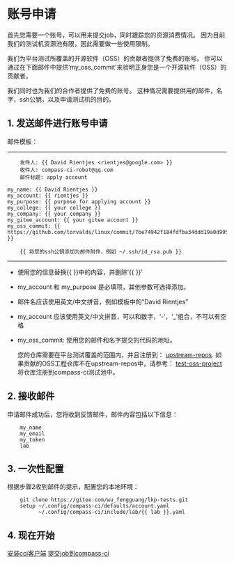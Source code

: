 # 账号申请

首先您需要一个账号，可以用来提交job，同时跟踪您的资源消费情况。
因为目前我们的测试机资源池有限，因此需要做一些使用限制。

我们为平台测试所覆盖的开源软件（OSS）的贡献者提供了免费的账号。
你可以通过在下面邮件中提供‘my_oss_commit’来验明正身您是一个开源软件（OSS）的贡献者。

我们同时也为我们的合作者提供了免费的账号。
这种情况需要提供用的邮件，名字，ssh公钥，以及申请测试机的目的。

## 1. 发送邮件进行账号申请

邮件模板：

---
        发件人: {{ David Rientjes <rientjes@google.com> }}
        收件人: compass-ci-robot@qq.com
        邮件标题: apply account

	my_name: {{ David Rientjes }}
	my_account: {{ rientjes }}
	my_purpose: {{ purpose for applying account }}
	my_college: {{ your college }}
	my_company: {{ your company }}
	my_gitee_account: {{ your gitee account }}
	my_oss_commit: {{ https://github.com/torvalds/linux/commit/7be74942f184fdfba34ddd19a0d995deb34d4a03 }}

        {{ 将您的ssh公钥添加为邮件附件，例如 ~/.ssh/id_rsa.pub }}

---

- 使用您的信息替换{{ }}中的内容，并删除’{{ }}’
- my_account 和 my_purpose 是必填项，其他参数可选择添加。
- 邮件名应该使用英文/中文拼音，例如模板中的“David Rientjes”
- my_account 应该使用英文/中文拼音，可以和数字，‘-’，‘_'组合，不可以有空格
- my_oss_commit:  使用您的邮件和名字提交的代码的地址。


  您的仓库需要在平台测试覆盖的范围内，并且注册到：
  [upstream-repos](https://gitee.com/wu_fengguang/upstream-repos).
  如果贡献的OSS工程仓库不在upstream-repos中，请参考：
  [test-oss-project](https://gitee.com/wu_fengguang/compass-ci/blob/master/doc/test-guide/test-oss-project.zh.md)
  将仓库注册到compass-ci测试池中。

## 2. 接收邮件

申请邮件成功后，您将收到反馈邮件，邮件内容包括以下信息：

        my_name
        my_email
        my_token
        lab

## 3. 一次性配置

根据步骤2收到邮件的提示，配置您的本地环境：

        git clone https://gitee.com/wu_fengguang/lkp-tests.git
        setup ~/.config/compass-ci/defaults/account.yaml
              ~/.config/compass-ci/include/lab/{{ lab }}.yaml

## 4. 现在开始

[安装cci客户端](https://gitee.com/openeuler/compass-ci/blob/master/doc/user-guide/install-cci-client.md)
[提交job到compass-ci](https://gitee.com/wu_fengguang/compass-ci/blob/master/doc/job/submit/submit-job.en.md)

